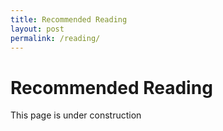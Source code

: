 ```yaml
---
title: Recommended Reading 
layout: post
permalink: /reading/
---
```


# Recommended Reading 


This page is under construction
